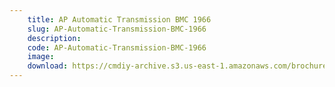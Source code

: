 ```yaml
---
    title: AP Automatic Transmission BMC 1966
    slug: AP-Automatic-Transmission-BMC-1966
    description:
    code: AP-Automatic-Transmission-BMC-1966
    image:
    download: https://cmdiy-archive.s3.us-east-1.amazonaws.com/brochures/documents/AP+Automatic+Transmission+BMC+1966.pdf
---
```

<!-- Content of the page -->

##
        